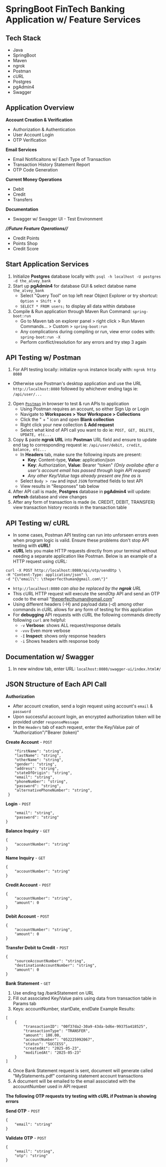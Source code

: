 # SpringBoot FinTech Banking Application w/ Feature Services

## Tech Stack
- Java 
- SpringBoot
- Maven
- ngrok
- Postman
- cURL
- Postgres
- pgAdmin4
- Swagger

## Application Overview
**Account Creation & Verification**
- Authorization & Authentication
- User Account Login
- OTP Verification

**Email Services**
- Email Notificaitons w/ Each Type of Transaction
- Transaction History Statement Report
- OTP Code Generation

**Current Money Operations**
- Debit
- Credit
- Transfers

**Documentation**
- Swagger w/ Swagger UI - Test Environment

***//Future Feature Operations//***
- Credit Points
- Points Shop
- Credit Score

## Start Application Services
1. Initialize **Postgres** database locally with: `psql -h localhost -U postgres -d the_alvey_bank`
2. Start up **pgAdmin4** for database GUI & select databse name `the_alvey_bank`
    - Select "Query Tool" on top left near Object Explorer or try shortcut: `Option + Shift + Q`
    - `SELECT * FROM users;` to display all data within database
3. Compile & Run application through Maven Run Command: `spring-boot:run`
    - Go to Maven tab on explorer panel > right click > Run Maven Commands... > Custom > `spring-boot:run`
    - Any complications during compiling or run, view error codes with: `spring-boot:run -X`
    - Perform conflict/resolution for any errors and try step 3 again

## API Testing w/ Postman
1. For API testing locally: initialize `ngrok` instance locally with: `ngrok http 8080`
 - Otherwise use Postman's desktop application and use the URL `http://localhost:8080` followed by whichever ending tags ie: `/api/user/...`
2. Open <a href="https://www.postman.com/" target="_blank">`Postman`</a> in browser to test & run APIs to application
    - Using Postman requires an account, so either Sign Up or Login
    - Navigate to **Workspaces > Your Workspace > Collections**
    - Click the " + " icon and open **Blank collection**
    - Right click your new collection & **Add request**
    - Select what kind of API call you want to do ie: `POST, GET, DELETE, UPDATE, etc...`
3. Copy & paste **ngrok URL** into **Postman** URL field and ensure to update end tag to corresponding request ie: `/api/user/debit, credit, balance, etc...`
    - In **Headers** tab, make sure the following inputs are present: 
        - **Key**: Content-type, **Value**: application/json
        - **Key**: Authorization, **Value**: Bearer "token" *(Only availabe after a user's account email has passed through login API request)*
        - *Any other Key/Value tags already present are fine as is*
    - Select `Body > raw` and input `JSON` formatted fields to test API
    - View results in "Responses" tab below
4. After API call is made, **Postgres** database in **pgAdmin4** will update: **refresh** database and view changes
5. After any form of transaction is made (ie. CREDIT, DEBIT, TRANSFER) view transaction history records in the transaction table

## API Testing w/ cURL
- In some cases, Postman API testing can run into unforseen errors even when program logic is valid. Ensure these problems don't stop API testing with **cURL!**
- **cURL** lets you make HTTP requests directly from your terminal without needing a separate application like Postman. Below is an example of a HTTP request using cURL:
 ```
 curl -X POST http://localhost:8080/api/otp/sendOtp \
 -H "Content-Type: application/json" \
 -d "{\"email\": \theperfecthuman@gmail.com\"}"
 ```
- `http://localhost:8080` *can also be replaced by the **ngrok** URL*
- This cURL HTTP request will execute the sendOtp API and send an OTP code to the email "theperfecthuman@gmail.com"
- Using different headers (-H) and payload data (-d) among other commands in cURL allows for any form of testing for this application
- For **debugging** API requests with cURL the following commands directly following `curl` are helpful:
    - `-v` **Verbose**: shows ALL request/response details
    - `-vvv` Even more verbose
    - `-I` **Inspect**: shows only response headers
    - `-i` Shows headers with response body

## Documentation w/ Swagger
1. In new window tab, enter URL: `localhost:8080/swagger-ui/index.html#/`

## JSON Structure of Each API Call
**Authorization**
- After account creation, send a login request using account's `email` & `password`
- Upon successful account login, an encrypted authorization token will be provided under `responseMessage`
- In the `Headers` tab of each request, enter the Key/Value pair of "Authorization"/"Bearer (token)"

**Create Account** - `POST`
```{
    "firstName": "string",
    "lastName": "string",
    "otherName": "string",
    "gender": "string",
    "address": "string",
    "stateOfOrigin": "string",
    "email": "string",
    "phoneNumber": "string",
    "password": "string",
    "alternativePhoneNumber": "string",
 }
 ```

**Login** - `POST`
```{
    "email": "string",
    "password": "string"
}
```

**Balance Inquiry** - `GET`
```
{
    "accountNumber": "string"
}
```

**Name Inquiry** - `GET`
```
{
    "accountNumber": "string"
}
```

**Credit Account** - `POST`
```
{
    "accountNumber": "string",
    "amount": 0
}
```

**Debit Account** - `POST`
```
{
    "accountNumber": "string",
    "amount": 0
}
```

**Transfer Debit to Credit** - `POST`
```
{
    "sourceAccountNumber": "string",
    "destinationAccountNumber": "string",
    "amount": 0
}
```
**Bank Statement** - `GET`
1. Use ending tag /bankStatement on URL
2. Fill out associated Key/Value pairs using data from transaction table in Params tab
3. Keys: accountNumber, startDate, endDate
Example Results:
```
[
    {
        "transactionID": "00f37da2-30a9-43da-bd6e-99375a418525",
        "transactionType": "TRANSFER",
        "amount": 100.00,
        "accountNumber": "052225992067",
        "status": "SUCCESS",
        "createdAt": "2025-05-23",
        "modifiedAt": "2025-05-23"
    }
]
```
4. Once Bank Statement request is sent, document will generate called "MyStatements.pdf" containing statement account transactions
5. A document will be emailed to the email associated with the accountNumber used in API request

**The following OTP requests try testing with cURL if Postman is showing errors**

**Send OTP** - `POST`
```
{
    "email": "string"
}
```

**Validate OTP** - `POST`
```
{
    "email": "string",
    "otp": "string"
}